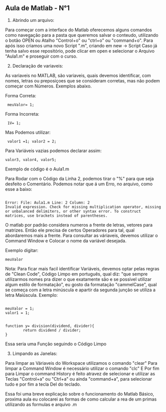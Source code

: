 ## Aula de Matlab - N°1

1. Abrindo um arquivo:


 Para começar com a interface do Matlab oferecemos alguns comandos como navegação para a pasta que queremos salvar o conteudo, utilizando o botão OPEN ou Atalho "Control+o" ou "ctrl+o" ou "command+o".
Para após isso criamos uma novo Script ".m", criando em new -> Script
Caso já tenha salvo esse repositório, pode clicar em open e selecionar o Arquivo "Aula1.m" e proseguir com o curso.


2. Declaração de variaveis:


As variaveis no MATLAB, são variaveis, quais devemos identificar, com nomes, letras ou preposiçoes que se consideram corretas, mas não podem começar com Números. Exemplos abaixo.

Forma Correta: 
<pre><code> meuValor= 1;</code></pre>
Forma Incorreta: 
<pre><code> 1V= 1;</code></pre>
Mas Podemos utilizar: 
<pre><code> valor1 =1; valor2 = 2; </code></pre>
Para Variáveis vazias podemos declarar assim:
<pre><code>valor3, valor4, valor5;</code></pre>
Exemplo de código é o Aula1.m

Para Rodar com o Código da Linha 2, podemos tirar o "%" para que seja desfeito o Comentário. Podemos notar que á um Erro, no arquivo, como esse a baixo:

<pre><code>
Error: File: Aula1.m Line: 2 Column: 2
Invalid expression. Check for missing multiplication operator, missing or unbalanced delimiters, or other syntax error. To construct matrices, use brackets instead of parentheses.</code></pre>

O matlab por padrão considera numeros a frente de letras, vetores para matrizes. Então ele precisa de certos Operadores para tal, qual abordaremos mais a frente.
Para consultar as váriaveis, devemos utilizar o Command Window e Colocar o nome da variável desejada.

Exemplo digitar: 
<pre><code>meuValor</code></pre>

Nota: Para ficar mais facil identificar Variáveis, devemos optar pelas regras de "Clean Code", Código Limpo em português, qual diz: "que sempre utilizarmos nomes pra dizer o que exatamente são e se possivel utilizar algum estilo de formatação", eu gosto da formatação "cammelCase", qual se começa com a letra minúscula e apartir da segunda junção se utiliza a letra Maiúscula. Exemplo:

<pre><code>
meuValor = 1;
valor1 = 1;
</code></pre>

<pre><code>
function y= division(dividend, divider){
        return dividend / divider;
}
</code></pre>
Essa seria uma Função seguindo o Código Limpo


3. Limpando as Janelas:

Para limpar as Váriaveis do Workspace utilizamos o comando "clear"
Para limpar a Command Window é necessário utilizar o comando "clc"
E Por fim para Limpar o command History é feito atravez de selecionar e utilizar as Teclas "Control+a" ou "Ctrl+a" ou ainda "command+a", para selecionar tudo e por fim a tecla Del do teclado.

Essa foi uma breve explicação sobre o funcionamento do Matlab Básico, proxima aula eu colocarei as formas de como calcular a rea de um primas utilizando as formulas e arquivo .m

